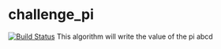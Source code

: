 # challenge_pi
[![Build Status](http://52.54.92.202/buildStatus/icon?job=challenge_pi)](http://52.54.92.202/job/challenge_pi/)
This algorithm will write the value of the pi abcd
